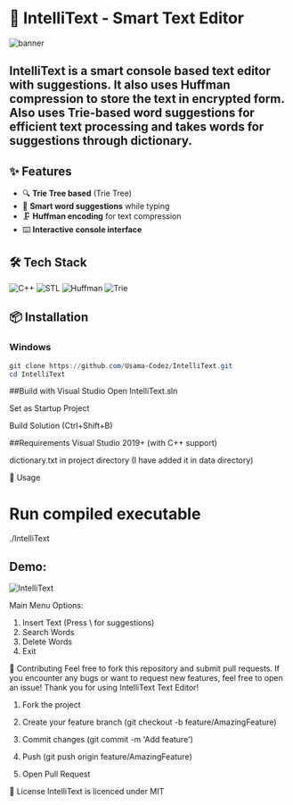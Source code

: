 # 🎯 IntelliText - Smart Text Editor

![banner](https://github.com/user-attachments/assets/8441fae6-54d2-4d53-b14f-e2ca9d5b4478)

## IntelliText is a smart console based text editor with suggestions. It also uses **Huffman compression** to store the text in encrypted form. Also uses **Trie-based word suggestions** for efficient text processing and takes words for suggestions through dictionary.

## ✨ Features

- 🔍 **Trie Tree based** (Trie Tree)
- 📝 **Smart word suggestions** while typing
- 🗜️ **Huffman encoding** for text compression
- ⌨️ **Interactive console interface**

## 🛠️ Tech Stack

![C++](https://img.shields.io/badge/C++-17-blue?logo=cplusplus)
![STL](https://img.shields.io/badge/STL-Data%20Structures-orange)
![Huffman](https://img.shields.io/badge/Huffman-Encoding-brightgreen)
![Trie](https://img.shields.io/badge/Trie-97--way-yellowgreen)

## 📦 Installation

### Windows
```powershell
git clone https://github.com/Usama-Codez/IntelliText.git
cd IntelliText
```

##Build with Visual Studio
Open IntelliText.sln

Set as Startup Project

Build Solution (Ctrl+Shift+B)

##Requirements
Visual Studio 2019+ (with C++ support)

dictionary.txt in project directory (I have added it in data directory)

🚀 Usage
# Run compiled executable
./IntelliText

## Demo:
![IntelliText](https://github.com/user-attachments/assets/08825c03-8ce3-45fe-911b-78c6268f3eb7)

Main Menu Options:

1. Insert Text (Press \ for suggestions)
2. Search Words
3. Delete Words
4. Exit
   
🤝 Contributing
Feel free to fork this repository and submit pull requests. If you encounter any bugs or want to request new features, feel free to open an issue!
Thank you for using IntelliText Text Editor!

1. Fork the project

2. Create your feature branch (git checkout -b feature/AmazingFeature)

3. Commit changes (git commit -m 'Add feature')

4. Push (git push origin feature/AmazingFeature)

5. Open Pull Request

📜 License
IntelliText is licenced under MIT


